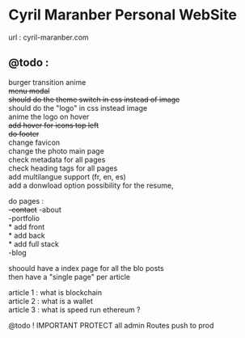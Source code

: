 
# Cyril Maranber Personal WebSite

url : cyril-maranber.com

## @todo :

burger transition anime  
~~menu modal~~  
~~should do the theme switch in css instead of image~~  
should do the "logo" in css instead image  
anime the logo on hover  
~~add hover for icons top left~~  
~~do footer~~  
change favicon  
change the photo main page  
check metadata for all pages  
check heading tags for all pages  
add multilangue support (fr, en, es)  
add a donwload option possibility for the resume,  


do pages :  
    ~~-contact~~ 
    -about  
    -portfolio  
        * add front  
        * add back  
        * add full stack  
    -blog  

shoould have a index page for all the blo posts  
then have a "single page" per article  

article 1 : what is blockchain  
article 2 : what is a wallet  
article 3 : what is speed run ethereum ?  


@todo ! IMPORTANT PROTECT all admin Routes
push to prod  

